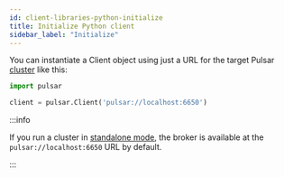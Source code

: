 ```yaml
---
id: client-libraries-python-initialize
title: Initialize Python client
sidebar_label: "Initialize"
---
```


You can instantiate a Client object using just a URL for the target Pulsar [cluster](reference-terminology.md#cluster) like this:

```python
import pulsar

client = pulsar.Client('pulsar://localhost:6650')
```

:::info

If you run a cluster in [standalone mode](getting-started-standalone.md), the broker is available at the `pulsar://localhost:6650` URL by default.

:::
